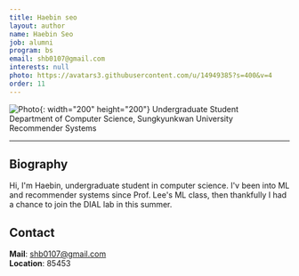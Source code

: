 ```yaml
---
title: Haebin seo
layout: author
name: Haebin Seo
job: alumni
program: bs
email: shb0107@gmail.com
interests: null
photo: https://avatars3.githubusercontent.com/u/14949385?s=400&v=4
order: 11
---
```


<!-- Post name should be this form: name.md
        For example, Gildong Hong.md -->

<!-- Fill the contents where --Fill-- exists -->
<!-- The example is in '_authors/Jongwuk Lee.md' or '_authors/Jiwoo Kim.md'>

<!-- For 'name' front matter, follow this format: Gildong Hong -->
<!-- For 'job' front matter, choose the one of these: professor / graduate / undergraduate / alumni -->
<!-- For 'description' front matter, write down your email address and areas of interests.
        Email address is nessecary for graduate students.
        Follow this format: example@skku.edu / Computer Science -->

![Photo](https://avatars3.githubusercontent.com/u/14949385?s=400&v=4){: width="200" height="200"}
Undergraduate Student<br>Department of Computer Science, Sungkyunkwan University<br>Recommender Systems

<!-- If you have a photo, then write that url in (). Photo can be anything with 200x200 size. -->
<!-- Fill the position, institution/department, interests
        For example, Graduate Student<br>Department of Software, Sungkyunkwan University<br>Recommender Systems, Natural Language Processing, Neuroimaging Analysis and Understanding -->

<hr>

## Biography
Hi, I'm Haebin, undergraduate student in computer science. I'v been into ML and recommender systems since Prof. Lee's ML class, then thankfully I had a chance to join the DIAL lab in this summer. <!-- Write your own biography contents. -->

## Contact
**Mail**: shb0107@gmail.com <!-- Write your own email address -->
<br>
**Location**: 85453 <!-- 85453 or your location address -->
